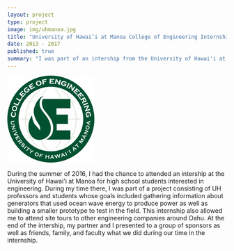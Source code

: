 ```yaml
---
layout: project
type: project
image: img/uhmanoa.jpg
title: "University of Hawai’i at Manoa College of Engineering Internship Program"
date: 2013 - 2017
published: true
summary: "I was part of an intership from the University of Hawai'i at Manoa"
---
```


<img class="img-fluid" src="../img/uhmanoa.jpg">

During the summer of 2016, I had the chance to attended an intership at the University of Hawai'i at Manoa for high school students interested in engineering. During my time there, I was part of a project consisting of UH professors and students whose goals included gathering information about generators that used ocean wave energy to produce power as well as building a smaller prototype to test in the field. This internship also allowed me to attend site tours to other engineering companies around Oahu. At the end of the intership, my partner and I presented to a group of sponsors as well as friends, family, and faculty what we did during our time in the internship.  

